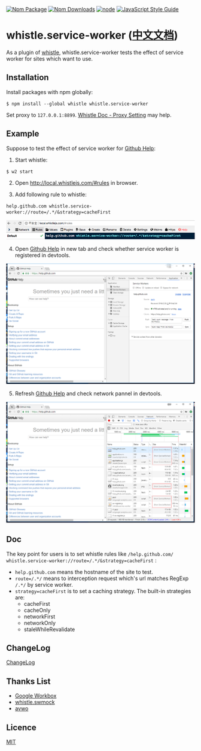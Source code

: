 [![Npm Package](https://img.shields.io/npm/v/whistle.service-worker.svg)](https://www.npmjs.com/package/whistle.service-worker)
[![Npm Downloads](https://img.shields.io/npm/dm/whistle.service-worker.svg)](https://www.npmjs.com/package/whistle.service-worker)
[![node](https://img.shields.io/node/v/whistle.service-worker.svg)](https://github.com/elvinn/whistle.service-worker)
[![JavaScript Style Guide](https://img.shields.io/badge/code_style-standard-brightgreen.svg)](https://standardjs.com)

# whistle.service-worker ([中文文档](https://github.com/elvinn/whistle.service-worker/blob/master/README_CN.md))

As a plugin of [whistle](https://github.com/avwo/whistle), whistle.service-worker tests the effect of service worker for sites which want to use.

## Installation
Install packages with npm globally:

```shell
$ npm install --global whistle whistle.service-worker
```

Set proxy to `127.0.0.1:8899`. [Whistle Doc - Proxy Setting](https://github.com/avwo/whistle#%E8%AE%BE%E7%BD%AE%E4%BB%A3%E7%90%86) may help.

## Example

Suppose to test the effect of service worker for [Github Help](help.github.com):

1. Start whistle:

```shell
$ w2 start
```

2. Open http://local.whistlejs.com/#rules in browser.

3. Add following rule to whistle:

```shelll
help.github.com whistle.service-worker://route=/.*/&strategy=cacheFirst
```
![rule](htdoc/image/rule.png)

4. Open [Github Help](https://help.github.com/) in new tab and check whether service worker is registered in devtools.

![registered](htdoc/image/registered.png)

5. Refresh [Github Help](https://help.github.com/) and check network pannel in devtools.

![fetch](htdoc/image/fetch.png)



## Doc

The key point for users is to set whistle rules like `/help.github.com/ whistle.service-worker://route=/.*/&strategy=cacheFirst` :

- `help.github.com` means the hostname of the site to test.
- `route=/.*/` means to interception request which's url matches RegExp `/.*/` by service worker.
- `strategy=cacheFirst` is to set a caching strategy. The built-in strategies are:
  - cacheFirst
  - cacheOnly
  - networkFirst
  - networkOnly
  - staleWhileRevalidate

## ChangeLog

[ChangeLog](https://github.com/elvinn/whistle.service-worker/blob/master/CHANGELOG.md)

## Thanks List
- [Google Workbox](https://github.com/GoogleChrome/workbox)
- [whistle.swmock](https://github.com/whistle-plugins/whistle.swmock)
- [avwo](https://github.com/avwo)

## Licence
[MIT](https://github.com/elvinn/whistle.service-worker/blob/master/LICENSE)

